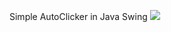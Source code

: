 Simple AutoClicker in Java Swing
<img src="https://github.com/MeHow2k/JavaAutoClicker/assets/128099721/17ea4285-2ef3-4653-b2d4-6f7208a86f84)">
